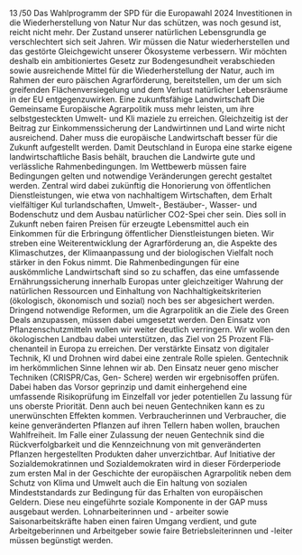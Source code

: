 13 /50
Das Wahlprogramm der SPD für die Europawahl 2024
Investitionen in die Wiederherstellung von Natur
Nur das schützen, was noch gesund ist, reicht nicht mehr. Der Zustand unserer natürlichen Lebensgrundla­
ge verschlechtert sich seit Jahren. Wir müssen die Natur wiederherstellen und das gestörte Gleichgewicht 
unserer Ökosysteme verbessern. Wir möchten deshalb ein ambitioniertes Gesetz zur Bodengesundheit 
verabschieden sowie ausreichende Mittel für die Wiederherstellung der Natur, auch im Rahmen der euro­
päischen Agrarförderung, bereitstellen, um der um sich greifenden Flächenversiegelung und dem Verlust 
natürlicher Lebensräume in der EU entgegenzuwirken.
Eine zukunftsfähige Landwirtschaft
Die Gemeinsame Europäische Agrarpolitik muss mehr leisten, um ihre selbstgesteckten Umwelt- und Kli­
maziele zu erreichen. Gleichzeitig ist der Beitrag zur Einkommenssicherung der Landwirtinnen und Land­
wirte nicht ausreichend. Daher muss die europäische Landwirtschaft besser für die Zukunft aufgestellt 
werden. Damit Deutschland in Europa eine starke eigene landwirtschaftliche Basis behält, brauchen die 
Landwirte gute und verlässliche Rahmenbedingungen. Im Wettbewerb müssen faire Bedingungen gelten 
und notwendige Veränderungen gerecht gestaltet werden. Zentral wird dabei zukünftig die Honorierung 
von öffentlichen Dienstleistungen, wie etwa von nachhaltigem Wirtschaften, dem Erhalt vielfältiger Kul­
turlandschaften, Umwelt-, Bestäuber-, Wasser- und Bodenschutz und dem Ausbau natürlicher CO2-Spei­
cher sein. Dies soll in Zukunft neben fairen Preisen für erzeugte Lebensmittel auch ein Einkommen für die 
Erbringung öffentlicher Dienstleistungen bieten. Wir streben eine Weiterentwicklung der Agrarförderung 
an, die Aspekte des Klimaschutzes, der Klimaanpassung und der biologischen Vielfalt noch stärker in den 
Fokus nimmt. Die Rahmenbedingungen für eine auskömmliche Landwirtschaft sind so zu schaffen, das 
eine umfassende Ernährungssicherung innerhalb Europas unter gleichzeitiger Wahrung der natürlichen 
Ressourcen und Einhaltung von Nachhaltigkeitskriterien (ökologisch, ökonomisch und sozial) noch bes­
ser abgesichert werden. Dringend notwendige Reformen, um die Agrarpolitik an die Ziele des Green Deals 
anzupassen, müssen dabei umgesetzt werden. Den Einsatz von Pflanzenschutzmitteln wollen wir weiter 
deutlich verringern. Wir wollen den ökologischen Landbau dabei unterstützen, das Ziel von 25 Prozent Flä­
chenanteil in Europa zu erreichen. Der verstärkte Einsatz von digitaler Technik, KI und Drohnen wird dabei 
eine zentrale Rolle spielen. Gentechnik im herkömmlichen Sinne lehnen wir ab. Den Einsatz neuer geno­
mischer Techniken (CRISPR/Cas, Gen- Schere) werden wir ergebnisoffen prüfen. Dabei haben das Vorsor­
geprinzip und damit einhergehend eine umfassende Risikoprüfung im Einzelfall vor jeder potentiellen Zu­
lassung für uns oberste Priorität. Denn auch bei neuen Gentechniken kann es zu unerwünschten Effekten 
kommen. Verbraucherinnen und Verbraucher, die keine genveränderten Pflanzen auf ihren Tellern haben 
wollen, brauchen Wahlfreiheit. Im Falle einer Zulassung der neuen Gentechnik sind die Rückverfolgbarkeit 
und die Kennzeichnung von mit genveränderten Pflanzen hergestellten Produkten daher unverzichtbar.
Auf Initiative der Sozialdemokratinnen und Sozialdemokraten wird in dieser Förderperiode zum ersten Mal 
in der Geschichte der europäischen Agrarpolitik neben dem Schutz von Klima und Umwelt auch die Ein­
haltung von sozialen Mindeststandards zur Bedingung für das Erhalten von europäischen Geldern.
Diese neu eingeführte soziale Komponente in der GAP muss ausgebaut werden. Lohnarbeiterinnen und - 
arbeiter sowie Saisonarbeitskräfte haben einen fairen Umgang verdient, und gute Arbeitgeberinnen und 
Arbeitgeber sowie faire Betriebsleiterinnen und -leiter müssen begünstigt werden.
